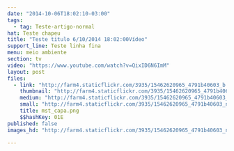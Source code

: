 ```yaml
---
date: "2014-10-06T18:02:10-03:00"
tags:
  - tag: Teste-artigo-normal
hat: Teste chapeu
title: "Teste titulo 6/10/2014 18:02:00Vídeo"
support_line: Teste linha fina
menu: meio ambiente
section: tv
video: "https://www.youtube.com/watch?v=QixID6N6ImM"
layout: post
files:
  - link: "http://farm4.staticflickr.com/3935/15462620965_4791b40603_b.jpg"
    thumbnail: "http://farm4.staticflickr.com/3935/15462620965_4791b40603_t.jpg"
    medium: "http://farm4.staticflickr.com/3935/15462620965_4791b40603_z.jpg"
    small: "http://farm4.staticflickr.com/3935/15462620965_4791b40603_n.jpg"
    title: mst_capa.png
    $$hashKey: 01E
published: false
images_hd: "http://farm4.staticflickr.com/3935/15462620965_4791b40603_n.jpg"

---
```

